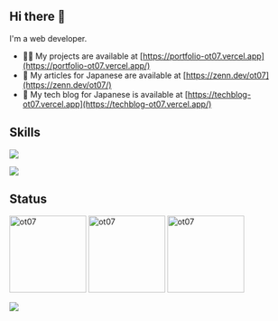 <h2 align="left">Hi there 👋</h3>

I'm a web developer.

- 👨‍💻 My projects are available at [https://portfolio-ot07.vercel.app](https://portfolio-ot07.vercel.app/)
- 📝 My articles for Japanese are available at [https://zenn.dev/ot07](https://zenn.dev/ot07/)
- 🔧 My tech blog for Japanese is available at [https://techblog-ot07.vercel.app](https://techblog-ot07.vercel.app/)

<h2 align="left">Skills</h2>

<p align="left">
  <img src="https://skillicons.dev/icons?i=html,css,js,ts,go,php,rust,py,astro" />
</p>

<p align="left">
  <img src="https://skillicons.dev/icons?i=react,nextjs,redux,tailwind,jest,vite,laravel,wasm,nodejs,docker,vscode,idea,neovim" />
</p>

<h2 align="left">Status</h2>

<p align="left">
  <img height="136rem" src="https://github-readme-stats.vercel.app/api/top-langs?username=ot07&layout=compact" alt="ot07" />
  <img height="136rem" src="https://github-readme-stats.vercel.app/api?username=ot07" alt="ot07" />
  <img height="136rem" src="https://github-readme-streak-stats.herokuapp.com/?user=ot07" alt="ot07" />
</p>

<p align="left">
  <img src="https://github-profile-trophy.vercel.app/?username=ot07&amp;margin-w=5&amp;margin-h=5" style="max-width: 100%;">
</p>
